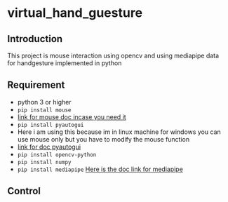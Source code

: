 # virtual_hand_guesture

## Introduction
This project is mouse interaction using opencv and using mediapipe data for handgesture implemented in python

## Requirement
- python 3 or higher
- `pip install mouse`
- [link for mouse doc incase you need it](https://pypi.org/project/mouse/)
- `pip install pyautogui` 
- Here i am using this because im in linux machine for windows you can use mouse only but you have to modify the mouse function
- [link for doc pyautogui](https://pypi.org/project/PyAutoGUI/)
- `pip install opencv-python`
- `pip install numpy`
- `pip install mediapipe`  [Here is the doc link for mediapipe](https://google.github.io/mediapipe/solutions/hands)

## Control 
